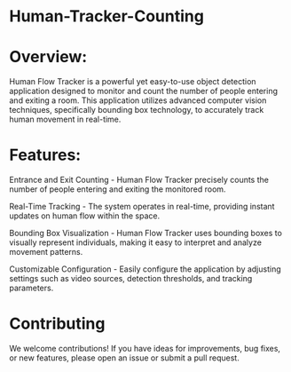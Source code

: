 # Human-Tracker-Counting

# Overview:
Human Flow Tracker is a powerful yet easy-to-use object detection application designed to monitor and count the number of people entering and exiting a room. This application utilizes advanced computer vision techniques, specifically bounding box technology, to accurately track human movement in real-time.

# Features:

Entrance and Exit Counting - Human Flow Tracker precisely counts the number of people entering and exiting the monitored room.
  
Real-Time Tracking - The system operates in real-time, providing instant updates on human flow within the space.
 
Bounding Box Visualization - Human Flow Tracker uses bounding boxes to visually represent individuals, making it easy to interpret and analyze movement patterns.
  
Customizable Configuration - Easily configure the application by adjusting settings such as video sources, detection thresholds, and tracking parameters.

# Contributing
We welcome contributions! If you have ideas for improvements, bug fixes, or new features, please open an issue or submit a pull request.